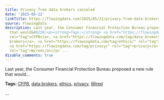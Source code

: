 ```yaml
---
title: Privacy from data brokers canceled
date: '2025-05-22'
linkTitle: https://flowingdata.com/2025/05/22/privacy-from-data-brokers-canceled/
source: FlowingData
description: Last year, the Consumer Financial Protection Bureau proposed a new rule
  that would&#8230;<p><strong>Tags:</strong> <a href="https://flowingdata.com/tag/cfpb/"
  rel="tag">CFPB</a>, <a href="https://flowingdata.com/tag/data-brokers/" rel="tag">data
  brokers</a>, <a href="https://flowingdata.com/tag/ethics/" rel="tag">ethics</a>,
  <a href="https://flowingdata.com/tag/privacy/" rel="tag">privacy</a>, <a href="https://flowingdata.com/tag/wired/"
  rel="tag">Wired</a></p> ...
disable_comments: true
---
```

Last year, the Consumer Financial Protection Bureau proposed a new rule that would&#8230;<p><strong>Tags:</strong> <a href="https://flowingdata.com/tag/cfpb/" rel="tag">CFPB</a>, <a href="https://flowingdata.com/tag/data-brokers/" rel="tag">data brokers</a>, <a href="https://flowingdata.com/tag/ethics/" rel="tag">ethics</a>, <a href="https://flowingdata.com/tag/privacy/" rel="tag">privacy</a>, <a href="https://flowingdata.com/tag/wired/" rel="tag">Wired</a></p> ...